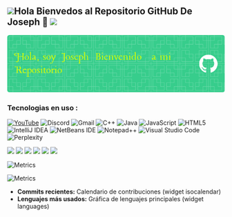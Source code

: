 
## <img src="https://media3.giphy.com/media/v1.Y2lkPTc5MGI3NjExeG9rN2w5bWZ0cHN2ZDNsamR0cTA5OXAyYjBpb3Q5ZWZ4Y3phemt1YyZlcD12MV9pbnRlcm5hbF9naWZfYnlfaWQmY3Q9Zw/u1WhXLjwgcXpHJBMRM/giphy.gif" width="60"/>Hola Bienvedos al Repositorio GitHub De Joseph 👋   <img src="https://media2.giphy.com/media/v1.Y2lkPTc5MGI3NjExamRhMmludHNjZXo3eDNsdGcwZXM5amJqZ3RzOXA0dTlkY2ZhMGZsZiZlcD12MV9pbnRlcm5hbF9naWZfYnlfaWQmY3Q9Zw/fw8uZriJW4TlhmZnUj/giphy.gif" width="60"/>

![Banner De Joseph](github-header-image.png)
### Tecnologias en uso :
[![YouTube](https://img.shields.io/badge/YouTube-%23FF0000.svg?style=for-the-badge&logo=YouTube&logoColor=white)](https://youtube.com/@repositorio_joseph?si=9swoD92qJ8dOo4Lw)
![Discord](https://img.shields.io/badge/Discord-%235865F2.svg?style=for-the-badge&logo=discord&logoColor=white)
![Gmail](https://img.shields.io/badge/Gmail-D14836?style=for-the-badge&logo=gmail&logoColor=white)
![C++](https://img.shields.io/badge/c++-%2300599C.svg?style=for-the-badge&logo=c%2B%2B&logoColor=white)
![Java](https://img.shields.io/badge/java-%23ED8B00.svg?style=for-the-badge&logo=openjdk&logoColor=white)
![JavaScript](https://img.shields.io/badge/javascript-%23323330.svg?style=for-the-badge&logo=javascript&logoColor=%23F7DF1E)
![HTML5](https://img.shields.io/badge/html5-%23E34F26.svg?style=for-the-badge&logo=html5&logoColor=white)
![IntelliJ IDEA](https://img.shields.io/badge/IntelliJIDEA-000000.svg?style=for-the-badge&logo=intellij-idea&logoColor=white)
![NetBeans IDE](https://img.shields.io/badge/NetBeansIDE-1B6AC6.svg?style=for-the-badge&logo=apache-netbeans-ide&logoColor=white)
![Notepad++](https://img.shields.io/badge/Notepad++-90E59A.svg?style=for-the-badge&logo=notepad%2b%2b&logoColor=black)
![Visual Studio Code](https://img.shields.io/badge/Visual%20Studio%20Code-0078d7.svg?style=for-the-badge&logo=visual-studio-code&logoColor=white)
![Perplexity](https://img.shields.io/badge/perplexity-000000?style=for-the-badge&logo=perplexity&logoColor=088F8F)

<img src="https://media0.giphy.com/media/v1.Y2lkPTc5MGI3NjExOW5xMDJlNTVtbm5zejVuaTl1cHUzbGlxejA5cTBtcWR6MDl1ZXZoeiZlcD12MV9pbnRlcm5hbF9naWZfYnlfaWQmY3Q9cw/JaVlIs5XVn13iJgSo4/giphy.gif" width="60"/>
<img src="https://media2.giphy.com/media/v1.Y2lkPTc5MGI3NjExaGlnajJjeWk1Z2JxdTQyNnk0eXptZjgxaHRocXpjMDh1aTMzdGhpbSZlcD12MV9pbnRlcm5hbF9naWZfYnlfaWQmY3Q9Zw/4lFDID7oR4bXeT7TXC/giphy.gif" width="60"/>
<img src="https://media4.giphy.com/media/v1.Y2lkPTc5MGI3NjExOGRpb3N4OWkwNXZidzl5bmo1YnU4Nm53ZTNuNzJwaGloZjFzdG8wZyZlcD12MV9pbnRlcm5hbF9naWZfYnlfaWQmY3Q9Zw/d3Fy9XsNSCNyarmg/giphy.gif" width="60"/>
<img src="https://media1.giphy.com/media/v1.Y2lkPTc5MGI3NjExYXV0bGRrODVyaXBoemQwb21wMWYxem54Yjl2dmlvYWt3ZnpidXZvYSZlcD12MV9pbnRlcm5hbF9naWZfYnlfaWQmY3Q9Zw/rYoaOjXiAGR1Wl51UE/giphy.gif" width="60"/>
<img src="https://media4.giphy.com/media/v1.Y2lkPTc5MGI3NjExdjJtZ3F0dGtmdWF1OGg3ODM3dGMxY2dkMGVncHA2bWI3ZDB2N3dxcyZlcD12MV9pbnRlcm5hbF9naWZfYnlfaWQmY3Q9Zw/HjEg2e7Q8Teqtz28ur/giphy.gif" width="60"/>
<img src="https://media2.giphy.com/media/v1.Y2lkPTc5MGI3NjExZGE4MzFnbnkwaGt5eWVzOTBrZ2w1Z3l1YjdvMXY2bTRjZTUxcG1pbiZlcD12MV9pbnRlcm5hbF9naWZfYnlfaWQmY3Q9dHM/LnnscyxZ38eUV740Vm/giphy.gif" width="60"/>

<!-- Metrics (lowlighter/metrics) -->
![Metrics](https://metrics.lecoq.io/joseph010101-xyz?template=classic&base.header=0&base.activity=0&base.repositories=0&base.metadata=0&languages=1&isocalendar=1&languages.limit=6&languages.colors=github&isocalendar.duration=half-year)

![Metrics](./metrics.svg)
<!-- Descripción rápida de los widgets mostrados -->
- **Commits recientes:** Calendario de contribuciones (widget isocalendar)
- **Lenguajes más usados:** Gráfica de lenguajes principales (widget languages)
